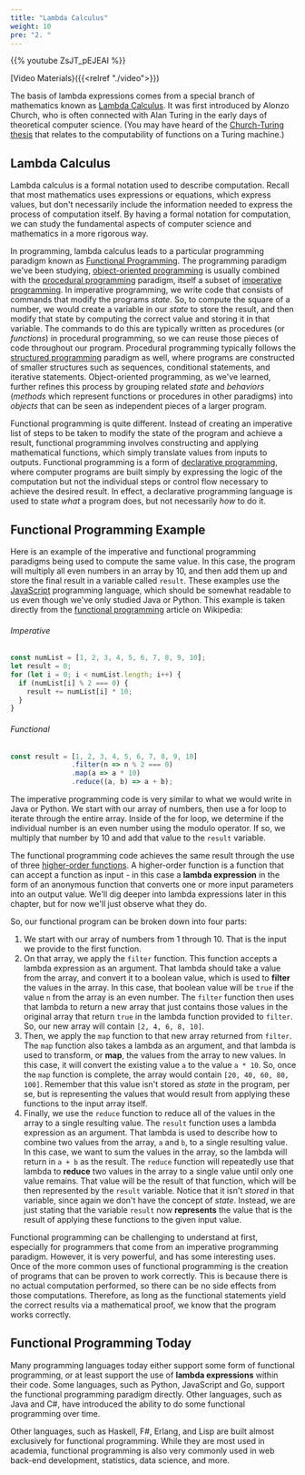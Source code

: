 ```yaml
---
title: "Lambda Calculus"
weight: 10
pre: "2. "
---
```


{{% youtube ZsJT_pEJEAI %}}

[Video Materials}({{<relref "./video">}})

The basis of lambda expressions comes from a special branch of mathematics known as [Lambda Calculus](https://en.wikipedia.org/wiki/Lambda_calculus). It was first introduced by Alonzo Church, who is often connected with Alan Turing in the early days of theoretical computer science. (You may have heard of the [Church-Turing thesis](https://en.wikipedia.org/wiki/Church%E2%80%93Turing_thesis) that relates to the computability of functions on a Turing machine.)

## Lambda Calculus

Lambda calculus is a formal notation used to describe computation. Recall that most mathematics uses expressions or equations, which express values, but don't necessarily include the information needed to express the process of computation itself. By having a formal notation for computation, we can study the fundamental aspects of computer science and mathematics in a more rigorous way.

In programming, lambda calculus leads to a particular programming paradigm known as [Functional Programming](https://en.wikipedia.org/wiki/Functional_programming). The programming paradigm we've been studying, [object-oriented programming](https://en.wikipedia.org/wiki/Object-oriented_programming) is usually combined with the [procedural programming](https://en.wikipedia.org/wiki/Procedural_programming) paradigm, itself a subset of [imperative programming](https://en.wikipedia.org/wiki/Imperative_programming). In imperative programming, we write code that consists of commands that modify the programs _state_. So, to compute the square of a number, we would create a variable in our _state_ to store the result, and then modify that state by computing the correct value and storing it in that variable. The commands to do this are typically written as procedures (or _functions_) in procedural programming, so we can reuse those pieces of code throughout our program. Procedural programming typically follows the [structured programming](https://en.wikipedia.org/wiki/Structured_programming) paradigm as well, where programs are constructed of smaller structures such as sequences, conditional statements, and iterative statements. Object-oriented programming, as we've learned, further refines this process by grouping related _state_ and _behaviors_ (_methods_ which represent functions or procedures in other paradigms) into _objects_ that can be seen as independent pieces of a larger program.

Functional programming is quite different. Instead of creating an imperative list of steps to be taken to modify the state of the program and achieve a result, functional programming involves constructing and applying mathematical functions, which simply translate values from inputs to outputs. Functional programming is a form of [declarative programming](https://en.wikipedia.org/wiki/Declarative_programming), where computer programs are built simply by expressing the logic of the computation but not the individual steps or control flow necessary to achieve the desired result. In effect, a declarative programming language is used to state _what_ a program does, but not necessarily _how_ to do it.

## Functional Programming Example

Here is an example of the imperative and functional programming paradigms being used to compute the same value. In this case, the program will multiply all even numbers in an array by 10, and then add them up and store the final result in a variable called `result`. These examples use the [JavaScript](https://en.wikipedia.org/wiki/JavaScript) programming language, which should be somewhat readable to us even though we've only studied Java or Python. This example is taken directly from the [functional programming](https://en.wikipedia.org/wiki/Functional_programming) article on Wikipedia:

###### Imperative

```js
const numList = [1, 2, 3, 4, 5, 6, 7, 8, 9, 10];
let result = 0;
for (let i = 0; i < numList.length; i++) {
  if (numList[i] % 2 === 0) {
    result += numList[i] * 10;
  }
}
```

###### Functional

```js
const result = [1, 2, 3, 4, 5, 6, 7, 8, 9, 10]
               .filter(n => n % 2 === 0)
               .map(a => a * 10)
               .reduce((a, b) => a + b);
```

The imperative programming code is very similar to what we would write in Java or Python. We start with our array of numbers, then use a for loop to iterate through the entire array. Inside of the for loop, we determine if the individual number is an even number using the modulo operator. If so, we multiply that number by 10 and add that value to the `result` variable.

The functional programming code achieves the same result through the use of three [higher-order functions](https://en.wikipedia.org/wiki/Higher-order_function). A higher-order function is a function that can accept a function as input - in this case a **lambda expression** in the form of an anonymous function that converts one or more input parameters into an output value. We'll dig deeper into lambda expressions later in this chapter, but for now we'll just observe what they do.

So, our functional program can be broken down into four parts:

1. We start with our array of numbers from 1 through 10. That is the input we provide to the first function. 
2. On that array, we apply the `filter` function. This function accepts a lambda expression as an argument. That lambda should take a value from the array, and convert it to a boolean value, which is used to **filter** the values in the array. In this case, that boolean value will be `true` if the value `n` from the array is an even number. The `filter` function then uses that lambda to return a new array that just contains those values in the original array that return `true` in the lambda function provided to `filter`. So, our new array will contain `[2, 4, 6, 8, 10]`.
3. Then, we apply the `map` function to that new array returned from `filter`. The `map` function also takes a lambda as an argument, and that lambda is used to transform, or **map**, the values from the array to new values. In this case, it will convert the existing value `a` to the value `a * 10`. So, once the `map` function is complete, the array would contain `[20, 40, 60, 80, 100]`. Remember that this value isn't stored as _state_ in the program, per se, but is representing the values that would result from applying these functions to the input array itself. 
4. Finally, we use the `reduce` function to reduce all of the values in the array to a single resulting value. The `result` function uses a lambda expression as an argument. That lambda is used to describe how to combine two values from the array, `a` and `b`, to a single resulting value. In this case, we want to sum the values in the array, so the lambda will return in `a + b` as the result. The `reduce` function will repeatedly use that lambda to **reduce** two values in the array to a single value until only one value remains. That value will be the result of that function, which will be then represented by the `result` variable. Notice that it isn't _stored_ in that variable, since again we don't have the concept of _state_. Instead, we are just stating that the variable `result` now **represents** the value that is the result of applying these functions to the given input value.

Functional programming can be challenging to understand at first, especially for programmers that come from an imperative programming paradigm. However, it is very powerful, and has some interesting uses. Once of the more common uses of functional programming is the creation of programs that can be proven to work correctly. This is because there is no actual computation performed, so there can be no side effects from those computations. Therefore, as long as the functional statements yield the correct results via a mathematical proof, we know that the program works correctly. 

## Functional Programming Today

Many programming languages today either support some form of functional programming, or at least support the use of **lambda expressions** within their code. Some languages, such as Python, JavaScript and Go, support the functional programming paradigm directly. Other languages, such as Java and C#, have introduced the ability to do some functional programming over time. 

Other languages, such as Haskell, F#, Erlang, and Lisp are built almost exclusively for functional programming. While they are most used in academia, functional programming is also very commonly used in web back-end development, statistics, data science, and more. 
